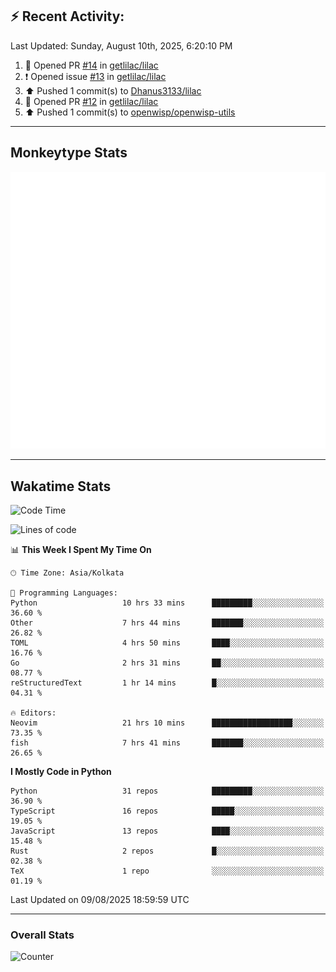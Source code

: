 ## :zap: Recent Activity:
<!--RECENT_ACTIVITY:last_update-->
Last Updated: Sunday, August 10th, 2025, 6:20:10 PM
<!--RECENT_ACTIVITY:last_update_end-->
<!--RECENT_ACTIVITY:start-->
1. 💪 Opened PR [#14](https://github.com/getlilac/lilac/pull/14) in [getlilac/lilac](https://github.com/getlilac/lilac)<br>
2. ❗️ Opened issue [#13](https://github.com/getlilac/lilac/issues/13) in [getlilac/lilac](https://github.com/getlilac/lilac)<br>
3. ⬆️ Pushed 1 commit(s) to [Dhanus3133/lilac](https://github.com/Dhanus3133/lilac)<br>
4. 💪 Opened PR [#12](https://github.com/getlilac/lilac/pull/12) in [getlilac/lilac](https://github.com/getlilac/lilac)<br>
5. ⬆️ Pushed 1 commit(s) to [openwisp/openwisp-utils](https://github.com/openwisp/openwisp-utils)<br>
<!--RECENT_ACTIVITY:end-->

---

## Monkeytype Stats
<a href="https://monkeytype.com/profile/dhanus">
  <img src="https://raw.githubusercontent.com/Dhanus3133/Dhanus3133/monkeytype/monkeytype-lb.svg" alt="Monkeytype Profile" />
</a>

---

## Wakatime Stats
<!--START_SECTION:waka-->
![Code Time](http://img.shields.io/badge/Code%20Time-2%2C930%20hrs%2030%20mins-blue)

![Lines of code](https://img.shields.io/badge/From%20Hello%20World%20I%27ve%20Written-4.8%20million%20lines%20of%20code-blue)

📊 **This Week I Spent My Time On** 

```text
🕑︎ Time Zone: Asia/Kolkata

💬 Programming Languages: 
Python                   10 hrs 33 mins      █████████░░░░░░░░░░░░░░░░   36.60 % 
Other                    7 hrs 44 mins       ███████░░░░░░░░░░░░░░░░░░   26.82 % 
TOML                     4 hrs 50 mins       ████░░░░░░░░░░░░░░░░░░░░░   16.76 % 
Go                       2 hrs 31 mins       ██░░░░░░░░░░░░░░░░░░░░░░░   08.77 % 
reStructuredText         1 hr 14 mins        █░░░░░░░░░░░░░░░░░░░░░░░░   04.31 % 

🔥 Editors: 
Neovim                   21 hrs 10 mins      ██████████████████░░░░░░░   73.35 % 
fish                     7 hrs 41 mins       ███████░░░░░░░░░░░░░░░░░░   26.65 % 
```

**I Mostly Code in Python** 

```text
Python                   31 repos            █████████░░░░░░░░░░░░░░░░   36.90 % 
TypeScript               16 repos            █████░░░░░░░░░░░░░░░░░░░░   19.05 % 
JavaScript               13 repos            ████░░░░░░░░░░░░░░░░░░░░░   15.48 % 
Rust                     2 repos             █░░░░░░░░░░░░░░░░░░░░░░░░   02.38 % 
TeX                      1 repo              ░░░░░░░░░░░░░░░░░░░░░░░░░   01.19 % 
```




 Last Updated on 09/08/2025 18:59:59 UTC
<!--END_SECTION:waka-->
---

### Overall Stats

<img src="https://moe-counter.glitch.me/get/@Dhanus3133?theme=asoul" alt="Counter" />

